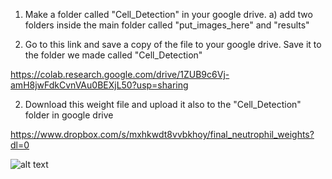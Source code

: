 1. Make a folder called "Cell_Detection" in your google drive. 
  a) add two folders inside the main folder called "put_images_here" and "results"
  
2. Go to this link and save a copy of the file to your google drive. Save it to the folder 
we made called "Cell_Detection"

https://colab.research.google.com/drive/1ZUB9c6Vj-amH8jwFdkCvnVAu0BEXjL50?usp=sharing

2. Download this weight file and upload it also to the "Cell_Detection" folder in google drive 

https://www.dropbox.com/s/mxhkwdt8vvbkhoy/final_neutrophil_weights?dl=0
  
![alt text](https://github.com/[username]/[reponame]/blob/[branch]/image.jpg?raw=true)
